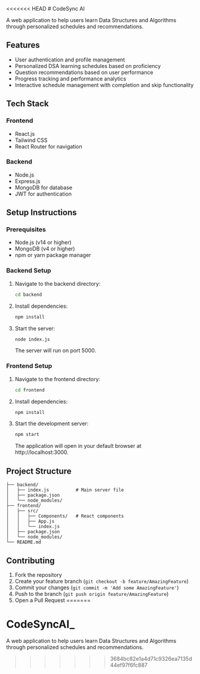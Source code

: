 <<<<<<< HEAD
﻿# CodeSync AI

A web application to help users learn Data Structures and Algorithms through personalized schedules and recommendations.

## Features

- User authentication and profile management
- Personalized DSA learning schedules based on proficiency
- Question recommendations based on user performance
- Progress tracking and performance analytics
- Interactive schedule management with completion and skip functionality

## Tech Stack

### Frontend
- React.js
- Tailwind CSS
- React Router for navigation

### Backend
- Node.js
- Express.js
- MongoDB for database
- JWT for authentication

## Setup Instructions

### Prerequisites
- Node.js (v14 or higher)
- MongoDB (v4 or higher)
- npm or yarn package manager

### Backend Setup
1. Navigate to the backend directory:
   ```bash
   cd backend
   ```
2. Install dependencies:
   ```bash
   npm install
   ```
3. Start the server:
   ```bash
   node index.js
   ```
   The server will run on port 5000.

### Frontend Setup
1. Navigate to the frontend directory:
   ```bash
   cd frontend
   ```
2. Install dependencies:
   ```bash
   npm install
   ```
3. Start the development server:
   ```bash
   npm start
   ```
   The application will open in your default browser at http://localhost:3000.

## Project Structure

```
├── backend/
│   ├── index.js          # Main server file
│   ├── package.json
│   └── node_modules/
├── frontend/
│   ├── src/
│   │   ├── Components/   # React components
│   │   ├── App.js
│   │   └── index.js
│   ├── package.json
│   └── node_modules/
└── README.md
```

## Contributing

1. Fork the repository
2. Create your feature branch (`git checkout -b feature/AmazingFeature`)
3. Commit your changes (`git commit -m 'Add some AmazingFeature'`)
4. Push to the branch (`git push origin feature/AmazingFeature`)
5. Open a Pull Request
=======
# CodeSyncAI_
A web application to help users learn Data Structures and Algorithms through personalized schedules and recommendations.
>>>>>>> 3684bc82e1a4d71c9326ea7135d44ef97f6fc887
